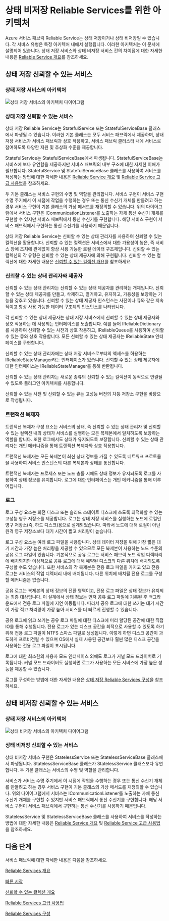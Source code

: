<properties
   pageTitle="신뢰할 수 있는 서비스 아키텍처 | Microsoft Azure"
   description="상태 저장 및 비저장 서비스를 위한 Reliable Service 아키텍처 개요"
   services="service-fabric"
   documentationCenter=".net"
   authors="AlanWarwick"
   manager="timlt"
   editor="vturecek"/>

<tags
   ms.service="Service-Fabric"
   ms.devlang="dotnet"
   ms.topic="article"
   ms.tgt_pltfrm="NA"
   ms.workload="NA"
   ms.date="03/30/2016"
   ms.author="alanwar"/>

# 상태 비저장 Reliable Services를 위한 아키텍처

Azure 서비스 패브릭 Reliable Service는 상태 저장이거나 상태 비저장일 수 있습니다. 각 서비스 유형은 특정 아키텍처 내에서 실행됩니다. 이러한 아키텍처는 이 문서에 설명되어 있습니다. 상태 저장 서비스와 상태 비저장 서비스 간의 차이점에 대한 자세한 내용은 [Reliable Service 개요](service-fabric-reliable-services-introduction.md)를 참조하세요.

## 상태 저장 신뢰할 수 있는 서비스

### 상태 저장 서비스의 아키텍처
![상태 저장 서비스의 아키텍처 다이어그램](./media/service-fabric-reliable-services-platform-architecture/reliable-stateful-service-architecture.png)

### 상태 저장 신뢰할 수 있는 서비스

상태 저장 Reliable Service는 StatefulService 또는 StatefulServiceBase 클래스에서 파생될 수 있습니다. 이러한 기본 클래스는 모두 서비스 패브릭에서 제공하며, 상태 저장 서비스가 서비스 패브릭과 상호 작용하고, 서비스 패브릭 클러스터 내에 서비스로 참여하도록 다양한 지원 및 추상화 수준을 제공합니다.

StatefulService는 StatefulServiceBase에서 파생됩니다. StatefulServiceBase는 서비스에 보다 유연함을 제공하지만 서비스 패브릭의 내부 구조에 대한 자세한 이해가 필요합니다. StatefulService 및 StatefulServiceBase 클래스를 사용하여 서비스를 작성하는 방법에 대한 자세한 내용은 [Reliable Service 개요](service-fabric-reliable-services-introduction.md) 및 [Reliable Service 고급 사용법](service-fabric-reliable-services-advanced-usage.md)을 참조하세요.

두 기본 클래스는 서비스 구현의 수명 및 역할을 관리합니다. 서비스 구현이 서비스 구현 수명 주기에서 이 시점에 작업을 수행하는 경우 또는 통신 수신기 개체를 만들려고 하는 경우 서비스 구현이 기본 클래스의 가상 메서드를 재정의할 수 있습니다. 위의 다이어그램에서 서비스 구현은 ICommunicationListener를 노출하는 자체 통신 수신기 개체를 구현할 수 있지만 서비스 패브릭에서 통신 수신기를 구현합니다. 해당 서비스 구현이 서비스 패브릭에서 구현하는 통신 수신기를 사용하기 때문입니다.

상태 저장 Reliable Service는 신뢰할 수 있는 상태 관리자를 사용하여 신뢰할 수 있는 컬렉션을 활용합니다. 신뢰할 수 있는 컬렉션은 서비스에서 대한 가용성이 높은, 즉 서비스 장애 조치에 관계없이 항상 사용 가능한 로컬 데이터 구조체입니다. 신뢰할 수 있는 컬렉션의 각 유형은 신뢰할 수 있는 상태 제공자에 의해 구현됩니다. 신뢰할 수 있는 컬렉션에 대한 자세한 내용은 [신뢰할 수 있는 컬렉션 개요](service-fabric-reliable-services-reliable-collections.md)를 참조하세요.

### 신뢰할 수 있는 상태 관리자와 제공자

신뢰할 수 있는 상태 관리자는 신뢰할 수 있는 상태 제공자를 관리하는 개체입니다. 신뢰할 수 있는 상태 제공자를 만들고, 삭제하고, 열거하고, 유지하고, 가용성을 보장하는 기능을 갖추고 있습니다. 신뢰할 수 있는 상태 제공자 인스턴스는 사전이나 큐와 같은 지속적이고 항상 사용 가능한 데이터 구조체의 인스턴스를 나타냅니다.

각 신뢰할 수 있는 상태 제공자는 상태 저장 서비스에서 신뢰할 수 있는 상태 제공자와 상호 작용하는 데 사용되는 인터페이스를 노출합니다. 예를 들어 IReliableDictionary를 사용하여 신뢰할 수 있는 사전과 상호 작용하고, IReliableQueue를 사용하여 신뢰할 수 있는 큐와 상호 작용합니다. 모든 신뢰할 수 있는 상태 제공자는 IReliableState 인터페이스를 구현합니다.

신뢰할 수 있는 상태 관리자에는 상태 저장 서비스로부터의 액세스를 허용하는 IReliableStateManager라는 인터페이스가 있습니다. 신뢰할 수 있는 상태 제공자에 대한 인터페이스는 IReliableStateManager를 통해 반환됩니다.

신뢰할 수 있는 상태 관리자는 새로운 종류의 신뢰할 수 있는 컬렉션이 동적으로 연결될 수 있도록 플러그인 아키텍처를 사용합니다.

신뢰할 수 있는 사전 및 신뢰할 수 있는 큐는 고성능 버전의 차등 저장소 구현을 바탕으로 작성됩니다.

### 트랜잭션 복제자

트랜잭션 복제자 구성 요소는 서비스의 상태, 즉 신뢰할 수 있는 상태 관리자 및 신뢰할 수 있는 컬렉션 내의 상태가 서비스를 실행하는 모든 복제본에서 일치하도록 보장하는 역할을 합니다. 또한 로그에서도 상태가 유지되도록 보장합니다. 신뢰할 수 있는 상태 관리자는 개인 메커니즘을 통해 트랜잭션 복제자와 상호 작용합니다.

트랜잭션 복제자는 모든 복제본이 최신 상태 정보를 가질 수 있도록 네트워크 프로토콜을 사용하여 서비스 인스턴스의 다른 복제본과 상태를 통신합니다.

트랜잭션 복제자는 프로세스 또는 노드 충돌 시에도 상태 정보가 유지되도록 로그를 사용하여 상태 정보를 유지합니다. 로그에 대한 인터페이스는 개인 메커니즘을 통해 이루어집니다.

### 로그

로그 구성 요소는 회전 디스크 또는 솔리드 스테이트 디스크에 쓰도록 최적화할 수 있는 고성능 영구 저장소를 제공합니다. 로그는 상태 저장 서비스를 실행하는 노드에 로컬인 영구 저장소(즉, 하드 디스크)용으로 설계되었습니다. 따라서 노드에 대해 로컬이 아닌 원격 영구 저장소보다 대기 시간이 짧고 처리량이 높습니다.

로그 구성 요소는 여러 로그 파일을 사용합니다. 상태 데이터 저장을 위해 가장 짧은 대기 시간과 가장 높은 처리량을 제공할 수 있으므로 모든 복제본이 사용하는 노드 수준의 공유 로그 파일이 있습니다. 기본적으로 공유 로그는 서비스 패브릭 노드 작업 디렉터리에 배치되지만 이상적으로 공유 로그에 대해 예약된 디스크의 다른 위치에 배치되도록 구성할 수도 있습니다. 또한 서비스의 각 복제본은 전용 로그 파일을 가지고 있고 전용 로그는 서비스의 작업 디렉터리 내에 배치됩니다. 다른 위치에 배치될 전용 로그를 구성할 메커니즘은 없습니다.

공유 로그는 복제본의 상태 정보의 전환 영역이고, 전용 로그 파일은 상태 정보가 유지되는 최종 대상입니다. 이 설계에서 상태 정보는 먼저 공유 로그 파일에 기록된 후 백그라운드에서 전용 로그 파일에 지연 이동됩니다. 따라서 공유 로그에 대한 쓰기는 대기 시간이 가장 적고 처리량이 가장 높아 서비스를 더 빠르게 진행할 수 있습니다.

공유 로그에 읽고 쓰기는 공유 로그 파일에 대한 디스크에 미리 할당된 공간에 대한 직접 IO를 통해 수행됩니다. 전용 로그가 있는 디스크 공간을 최적으로 사용할 수 있도록 하기 위해 전용 로그 파일이 NTFS 스파스 파일로 생성됩니다. 이렇게 하면 디스크 공간이 과도하게 프로비전될 수 있으며 OS에서 실제 사용된 공간보다 훨씬 많은 디스크 공간을 사용하는 전용 로그 파일이 표시됩니다.

로그에 대한 최소한의 사용자 모드 인터페이스 외에도 로그가 커널 모드 드라이버로 기록됩니다. 커널 모드 드라이버도 실행하면 로그가 사용하는 모든 서비스에 가장 높은 성능을 제공할 수 있습니다.

로그를 구성하는 방법에 대한 자세한 내용은 [상태 저장 Reliable Services 구성](service-fabric-reliable-services-configuration.md)을 참조하세요.

## 상태 비저장 신뢰할 수 있는 서비스

### 상태 저장 서비스의 아키텍처
![상태 비저장 서비스의 아키텍처 다이어그램](./media/service-fabric-reliable-services-platform-architecture/reliable-stateless-service-architecture.png)

### 상태 비저장 신뢰할 수 있는 서비스

상태 비저장 서비스 구현은 StatelessService 또는 StatelessServiceBase 클래스에서 파생됩니다. StatelessServiceBase 클래스가 StatelessService 클래스보다 유연합니다. 두 기본 클래스는 서비스의 수명 및 역할을 관리합니다.

서비스가 서비스 수명 주기에서 이 시점에 작업을 수행하는 경우 또는 통신 수신기 개체를 만들려고 하는 경우 서비스 구현이 기본 클래스의 가상 메서드를 재정의할 수 있습니다. 위의 다이어그램에서 서비스는 ICommunicationListener를 노출하는 자체 통신 수신기 개체를 구현할 수 있지만 서비스 패브릭에서 통신 수신기를 구현합니다. 해당 서비스 구현이 서비스 패브릭에서 구현하는 통신 수신기를 사용하기 때문입니다.

StatelessService 및 StatelessServiceBase 클래스를 사용하여 서비스를 작성하는 방법에 대한 자세한 내용은 [Reliable Service 개요](service-fabric-reliable-services-introduction.md) 및 [Reliable Service 고급 사용법](service-fabric-reliable-services-advanced-usage.md)을 참조하세요.

<!--Every topic should have next steps and links to the next logical set of content to keep the customer engaged-->
## 다음 단계

서비스 패브릭에 대한 자세한 내용은 다음을 참조하세요.

[Reliable Services 개요](service-fabric-reliable-services-introduction.md)

[빠른 시작](service-fabric-reliable-services-quick-start.md)

[신뢰할 수 있는 컬렉션 개요](service-fabric-reliable-services-reliable-collections.md)

[Reliable Services 고급 사용법](service-fabric-reliable-services-advanced-usage.md)

[Reliable Services 구성](service-fabric-reliable-services-configuration.md)

<!---HONumber=AcomDC_0406_2016-->